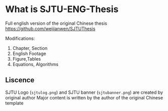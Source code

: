 # What is SJTU-ENG-Thesis

Full english version of the original Chinese thesis
https://github.com/weijianwen/SJTUThesis

Modifications:
1. Chapter, Section
2. English Footage
3. Figure,Tables
4. Equations, Algorithms

## Liscence

SJTU Logo (`sjtulog.png`) and SJTU banner (`sjtubanner.png`) are created by original author
Major content is written by the author of the original Chinese template
